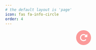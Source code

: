 ```yaml
---
# the default layout is 'page'
icon: fas fa-info-circle
order: 4
---
```


<style>
  #random-quote .quote-profile {
    font-size: 12px;
    opacity: 0.6;
  }

  #reload-button-wrap {
    display: flex;
    align-items: center;
    justify-content: center;
  }
  
  #reload-button-wrap #reload-button {
    display: flex;
    align-items: center;
    justify-content: center;
    padding: 0;
    width: 48px;
    height: 48px;
    border-radius: 24px;
    border: none;
    cursor: pointer;
    background-color: #F90909;
    opacity: 0.4;
  }

  #reload-button-wrap #reload-button:hover {
    opacity: 1;
  }

  #reload-button-wrap .ico-reload {
    width: 26px;
    height: 26px;
    fill: #fff;
  }

  #reload-button-wrap .rotate {
    transition: transform 1s ease-in-out;
  }

  #reload-button-wrap .rotate.active {
    transform: rotate(360deg);
  }
</style>

<div id="random-quote" class="prompt-tip"></div>
<div id="reload-button-wrap">
  <button id="reload-button">
    <svg class="ico-reload rotate" xmlns="http://www.w3.org/2000/svg" viewBox="0 0 512 512"><!--!Font Awesome Free 6.7.2 by @fontawesome - https://fontawesome.com License - https://fontawesome.com/license/free Copyright 2025 Fonticons, Inc.--><path d="M463.5 224l8.5 0c13.3 0 24-10.7 24-24l0-128c0-9.7-5.8-18.5-14.8-22.2s-19.3-1.7-26.2 5.2L413.4 96.6c-87.6-86.5-228.7-86.2-315.8 1c-87.5 87.5-87.5 229.3 0 316.8s229.3 87.5 316.8 0c12.5-12.5 12.5-32.8 0-45.3s-32.8-12.5-45.3 0c-62.5 62.5-163.8 62.5-226.3 0s-62.5-163.8 0-226.3c62.2-62.2 162.7-62.5 225.3-1L327 183c-6.9 6.9-8.9 17.2-5.2 26.2s12.5 14.8 22.2 14.8l119.5 0z"/></svg>
  </button>
</div>

<script>
  const quoteElement = document.getElementById('random-quote');
  const reloadButton = document.getElementById('reload-button');

  function displayRandomQuote() {
    const reloadIcon = document.querySelector('.ico-reload');
    reloadIcon.classList.toggle('active');

    fetch(`https://korean-quotes-api.vercel.app/api?timestamp=${Date.now()}`, {
      cache: "no-store"
    })
      .then(response => {
        if (!response.ok) {
          throw new Error(`HTTP error! status: ${response.status}`);
        }
        return response.json();
      })
      .then(data => {
        const author = data.author;
        const profile = data.profile;
        const content = data.content;
        quoteElement.innerHTML = `<blockquote class="prompt-tip">"${content}"<br>— ${author}${profile && `<br><span class="quote-profile">${profile}</span>`}</blockquote>`;
      })
      .catch(error => {
        console.error('API 호출 오류:', error);
        quoteElement.innerHTML = '<blockquote class="prompt-tip">감자에 싹이 나서 잎이 나면 묵찌바가 가능하다.<br>— Nine</blockquote>';
      });
  }

  displayRandomQuote();

  reloadButton.addEventListener('click', displayRandomQuote);
</script>
